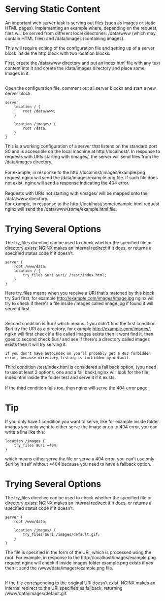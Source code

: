 # Serving Static Content
An important web server task is serving out files (such as images or static HTML pages).
Implementing an example where, depending on the request, files will be served from different local directories: /data/www (which may contain HTML files) and /data/images (containing images). <br/>

This will require editing of the configuration file and setting up of a server block inside the http block with two location blocks. <br/>

First, create the /data/www directory and put an index.html file with any text content into it and create the /data/images directory and place some images in it. <br/><br/>

Open the configuration file, comment out all server blocks and start a new server block: 
```
server 
    location / {
        root /data/www;
    }

    location /images/ {
        root /data;
    }
}
```

This is a working configuration of a server that listens on the standard port 80 and is accessible on the local machine at http://localhost/. In response to requests with URIs starting with /images/, the server will send files from the /data/images directory.<br/><br/>
For example, in response to the http://localhost/images/example.png request nginx will send the /data/images/example.png file. If such file does not exist, nginx will send a response indicating the 404 error.<br/><br/>
Requests with URIs not starting with /images/ will be mapped onto the /data/www directory.<br/>
For example, in response to the http://localhost/some/example.html request nginx will send the /data/www/some/example.html file.


# Trying Several Options
The try_files directive can be used to check whether the specified file or directory exists; NGINX makes an internal redirect if it does, or returns a specified status code if it doesn’t.

```
server {
    root /www/data;
    location / {
        try_files $uri $uri/ /test/index.html;
    }
}
```
Here try_files means when you receive a URI that's matched by this block try $uri first, for example http://example.com/images/image.jpg nginx will try to check if there's a file inside /images called image.jpg if found it will serve it first.<br/><br/>

Second condition is $uri/ which means if you didn't find the first condition $uri try the URI as a directory, for example http://example.com/images/, ngixn will first check if a file called images exists then it wont find it, then goes to second check $uri/ and see if there's a directory called images exists then it will try serving it.
```
if you don't have autoindex on you'll probably get a 403 forbidden error, because directory listing is forbidden by default.
```

Third condition /test/index.html is considered a fall back option, (you need to use at least 2 options, one and a fall back),nginx will look for the file index.html inside the folder test and serve it if it exists.<br/><br/>
If the third condition fails too, then nginx will serve the 404 error page.

# Tip
If you only have 1 condition you want to serve, like for example inside folder images you only want to either serve the image or go to 404 error, you can write a line like this:
```
location /images {
    try_files $uri =404;
}
```
which means either serve the file or serve a 404 error, you can't use only $uri by it self without =404 because you need to have a fallback option.<br/>


# Trying Several Options
The try_files directive can be used to check whether the specified file or directory exists; NGINX makes an internal redirect if it does, or returns a specified status code if it doesn’t. 
```
server {
    root /www/data;

    location /images/ {
        try_files $uri /images/default.gif;
    }
}
```
The file is specified in the form of the URI, which is processed using the root.
For example, in response to the http://localhost/images/example.png request nginx will check if inside images folder example.png exists if yes then it send the /www/data/images/example.png file.<br/><br/>

If the file corresponding to the original URI doesn’t exist, NGINX makes an internal redirect to the URI  specified as fallback, returning /www/data/images/default.gif.